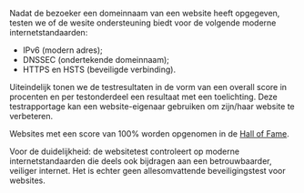 Nadat de bezoeker een domeinnaam van een website heeft opgegeven, testen we of de wesite ondersteuning biedt voor de volgende moderne internetstandaarden:
* IPv6 (modern adres);
* DNSSEC (ondertekende domeinnaam);
* HTTPS en HSTS (beveiligde verbinding).

Uiteindelijk tonen we de testresultaten in de vorm van een overall score in procenten en per testonderdeel een resultaat met een toelichting. Deze testrapportage kan een website-eigenaar gebruiken om zijn/haar website te verbeteren.

Websites met een score van 100% worden opgenomen in de [Hall of Fame](/halloffame/). 

Voor de duidelijkheid: de websitetest controleert op moderne internetstandaarden die deels ook bijdragen aan een betrouwbaarder, veiliger internet. Het is echter geen allesomvattende beveiligingstest voor websites.
